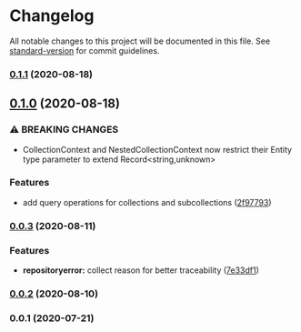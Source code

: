 # Changelog

All notable changes to this project will be documented in this file. See [standard-version](https://github.com/conventional-changelog/standard-version) for commit guidelines.

### [0.1.1](https://github.com/tormenteddan/crispy/compare/v0.1.0...v0.1.1) (2020-08-18)

## [0.1.0](https://github.com/tormenteddan/crispy/compare/v0.0.3...v0.1.0) (2020-08-18)


### ⚠ BREAKING CHANGES

* CollectionContext and NestedCollectionContext now restrict their Entity type
parameter to extend Record<string,unknown>

### Features

* add query operations for collections and subcollections ([2f97793](https://github.com/tormenteddan/crispy/commit/2f9779399dd6c4951c5b3646ed13b7afa7f855cd))

### [0.0.3](https://github.com/tormenteddan/crispy/compare/v0.0.2...v0.0.3) (2020-08-11)


### Features

* **repositoryerror:** collect reason for better traceability ([7e33df1](https://github.com/tormenteddan/crispy/commit/7e33df12ce6561fb4c27ff313ddb87f8d3e4ded4))

### [0.0.2](https://github.com/tormenteddan/crispy/compare/v0.0.1...v0.0.2) (2020-08-10)

### 0.0.1 (2020-07-21)

